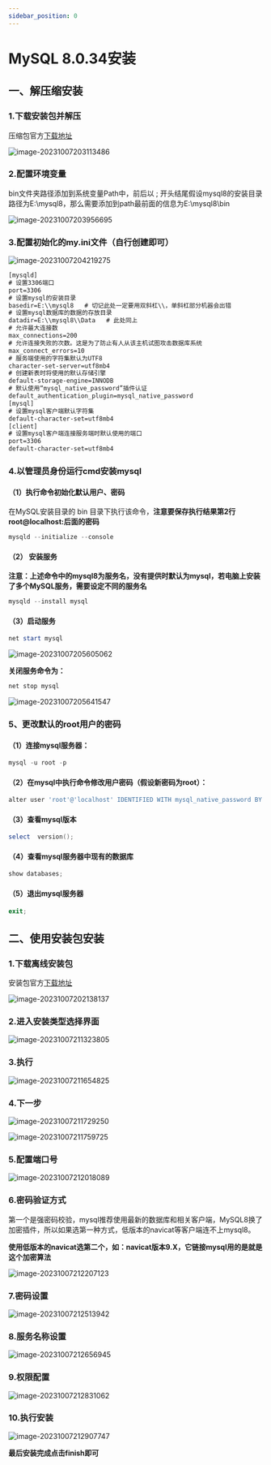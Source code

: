 ```yaml
---
sidebar_position: 0
---
```


# MySQL 8.0.34安装

## 一、解压缩安装

### 1.下载安装包并解压

压缩包官方[下载地址](https://dev.mysql.com/downloads/mysql/)

![image-20231007203113486](https://cdn.jsdelivr.net/gh/studio-hu/drawingBed/img/202310072031549.png)

### 2.配置环境变量

bin文件夹路径添加到系统变量Path中，前后以 ; 开头结尾假设mysql8的安装目录路径为E:\mysql8，那么需要添加到path最前面的信息为E:\mysql8\bin

![image-20231007203956695](https://cdn.jsdelivr.net/gh/studio-hu/drawingBed/img/202310072039724.png)

### 3.配置初始化的my.ini文件（自行创建即可）

![image-20231007204219275](https://cdn.jsdelivr.net/gh/studio-hu/drawingBed/img/202310072042324.png)

```xml
[mysqld]
# 设置3306端口
port=3306
# 设置mysql的安装目录
basedir=E:\\mysql8   # 切记此处一定要用双斜杠\\，单斜杠部分机器会出错
# 设置mysql数据库的数据的存放目录
datadir=E:\\mysql8\\Data   # 此处同上
# 允许最大连接数
max_connections=200
# 允许连接失败的次数。这是为了防止有人从该主机试图攻击数据库系统
max_connect_errors=10
# 服务端使用的字符集默认为UTF8
character-set-server=utf8mb4
# 创建新表时将使用的默认存储引擎
default-storage-engine=INNODB
# 默认使用“mysql_native_password”插件认证
default_authentication_plugin=mysql_native_password
[mysql]
# 设置mysql客户端默认字符集
default-character-set=utf8mb4
[client]
# 设置mysql客户端连接服务端时默认使用的端口
port=3306
default-character-set=utf8mb4
```

### 4.以**管理员**身份运行cmd安装mysql

#### （1）执行命令初始化默认用户、密码

在MySQL安装目录的 bin 目录下执行该命令，**注意要保存执行结果第2行root@localhost:后面的密码**

```powershell
mysqld --initialize --console
```

#### （2） 安装服务

**注意：上述命令中的mysql8为服务名，没有提供时默认为mysql，若电脑上安装了多个MySQL服务，需要设定不同的服务名**

```powershell
mysqld --install mysql
```

#### （3）启动服务

```powershell
net start mysql
```

![image-20231007205605062](https://cdn.jsdelivr.net/gh/studio-hu/drawingBed/img/202310072056088.png)

**关闭服务命令为：**

```powershell
net stop mysql
```

![image-20231007205641547](https://cdn.jsdelivr.net/gh/studio-hu/drawingBed/img/202310072056576.png)

### 5、更改默认的root用户的密码

#### （1）连接mysql服务器：

```powershell
mysql -u root -p
```

#### （2）在mysql中执行命令修改用户密码（假设新密码为root）：

```powershell
alter user 'root'@'localhost' IDENTIFIED WITH mysql_native_password BY 'root';
```

#### （3）查看mysql版本

```powershell
select  version();
```

#### （4）查看mysql服务器中现有的数据库

```powershell
show databases;
```

#### （5）退出mysql服务器

```powershell
exit;
```

## 二、使用安装包安装

### 1.下载离线安装包

安装包官方[下载地址](https://dev.mysql.com/downloads/installer/)

![image-20231007202138137](https://cdn.jsdelivr.net/gh/studio-hu/drawingBed/img/202310072021214.png)

### 2.进入安装类型选择界面

![image-20231007211323805](https://cdn.jsdelivr.net/gh/studio-hu/drawingBed/img/202310072113860.png)

### 3.执行

![image-20231007211654825](https://cdn.jsdelivr.net/gh/studio-hu/drawingBed/img/202310072116871.png)

### 4.下一步

![image-20231007211729250](https://cdn.jsdelivr.net/gh/studio-hu/drawingBed/img/202310072117296.png)

![image-20231007211759725](https://cdn.jsdelivr.net/gh/studio-hu/drawingBed/img/202310072117774.png)

### 5.配置端口号

![image-20231007212018089](https://cdn.jsdelivr.net/gh/studio-hu/drawingBed/img/202310072120153.png)

### 6.密码验证方式

第一个是强密码校验，mysql推荐使用最新的数据库和相关客户端，MySQL8换了加密插件，所以如果选第一种方式，低版本的navicat等客户端连不上mysql8。

**使用低版本的navicat选第二个，如：navicat版本9.X，它链接mysql用的是就是这个加密算法**

![image-20231007212207123](https://cdn.jsdelivr.net/gh/studio-hu/drawingBed/img/202310072122179.png)

### 7.密码设置

![image-20231007212513942](https://cdn.jsdelivr.net/gh/studio-hu/drawingBed/img/202310072125992.png)

### 8.服务名称设置

![image-20231007212656945](https://cdn.jsdelivr.net/gh/studio-hu/drawingBed/img/202310072126997.png)

### 9.权限配置

![image-20231007212831062](https://cdn.jsdelivr.net/gh/studio-hu/drawingBed/img/202310072128111.png)

### 10.执行安装

![image-20231007212907747](https://cdn.jsdelivr.net/gh/studio-hu/drawingBed/img/202310072129796.png)

**最后安装完成点击finish即可**